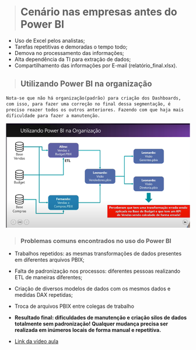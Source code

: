 ># Cenário nas empresas antes do Power BI
* Uso de Excel pelos analistas;
* Tarefas repetitivas e demoradas o tempo todo;
* Demova no processamento das informações;
* Alta dependência da TI para extração de dados;
* Compartilhamento das informações por E-mail (relatório_final.xlsx).

>## Utilizando Power BI na organização
    Nota-se que não há organização(padrão) para criação dos Dashboards, com isso, para fazer uma correção no final dessa segmentação, é preciso reazer todos os outros anteriores. Fazendo com que haja mais dificuldade para fazer a manutenção.

![Utilizando Power BI na organização](SemPadraoDeOrganizacao.png)

>### Problemas comuns encontrados no uso do Power BI
* Trabalhos repetidos: as mesmas transformações de dados presentes em diferentes arquivos PBIX;
* Falta de padronização nos processos: diferentes pessoas realizando ETL de maneiras diferentes;
* Criação de diversos modelos de dados com os mesmos dados e medidas DAX repetidas;
* Troca de arquivos PBIX entre colegas de trabalho
* __Resultado final: dificuldades de manutenção e criação silos de dados totalmente sem padronização! Qualquer mudança precisa ser realizada em inúmeros locais de forma manual e repetitiva.__



* [Link da vídeo aula](https://www.youtube.com/watch?v=Ej8bGfbJwUs&list=PLL-6y89GGNdSu9utTLYuzwPGNXQNT0KWm&index=3)